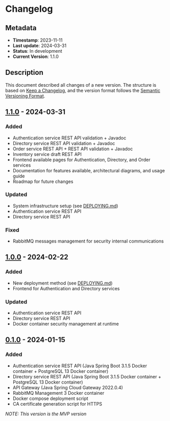 # Changelog

## Metadata
- **Timestamp**: 2023-11-11
- **Last update**: 2024-03-31
- **Status**: In development
- **Current Version**: 1.1.0

## Description
This document described all changes of a new version. 
The structure is based on [Keep a Changelog](https://keepachangelog.com/en/1.0.0/),
and the version format follows the [Semantic Versioning Format](https://semver.org/spec/v2.0.0.html).

## [1.1.0](https://github.com/PROCOM-ERP/IMT-3A-PROCOM-ERP/releases/tag/v1.1.0) - 2024-03-31

### Added
- Authentication service REST API validation + Javadoc
- Directory service REST API validation + Javadoc
- Order service REST API + REST API validation + Javadoc
- Inventory service draft REST API
- Frontend available pages for Authentication, Directory, and Order services
- Documentation for features available, architectural diagrams, and usage guide
- Roadmap for future changes

### Updated
- System infrastructure setup (see [DEPLOYING.md](DEPLOYING.md))
- Authentication service REST API
- Directory service REST API

### Fixed
- RabbitMQ messages management for security internal communications

## [1.0.0](https://github.com/PROCOM-ERP/IMT-3A-PROCOM-ERP/releases/tag/v1.0.0) - 2024-02-22

### Added
- New deployment method (see [DEPLOYING.md](DEPLOYING.md))
- Frontend for Authentication and Directory services

### Updated
- Authentication service REST API
- Directory service REST API
- Docker container security management at runtime

## [0.1.0](https://github.com/PROCOM-ERP/IMT-3A-PROCOM-ERP/releases/tag/v0.1.0) - 2024-01-15

### Added
- Authentication service REST API (Java Spring Boot 3.1.5 Docker container + PostgreSQL 13 Docker container)
- Directory service REST API (Java Spring Boot 3.1.5 Docker container + PostgreSQL 13 Docker container)
- API Gateway (Java Spring Cloud Gateway 2022.0.4)
- RabbitMQ Management 3 Docker container
- Docker compose deployment script
- CA certificate generation script for HTTPS

_NOTE: This version is the MVP version_